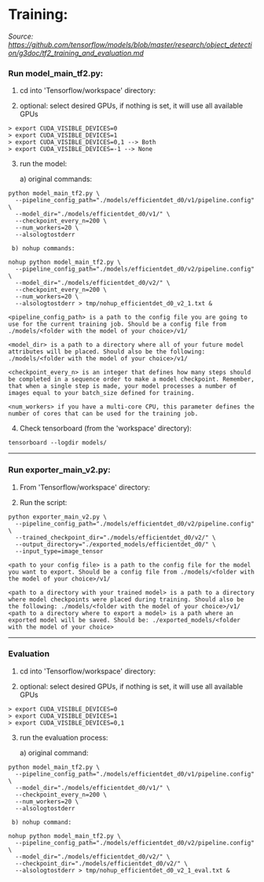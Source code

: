 # Training:

*Source: https://github.com/tensorflow/models/blob/master/research/object_detection/g3doc/tf2_training_and_evaluation.md*

### Run model_main_tf2.py:

1) cd into 'Tensorflow/workspace' directory:

2) optional: select desired GPUs, if nothing is set, it will use all available GPUs
```
> export CUDA_VISIBLE_DEVICES=0
> export CUDA_VISIBLE_DEVICES=1
> export CUDA_VISIBLE_DEVICES=0,1 --> Both
> export CUDA_VISIBLE_DEVICES=-1 --> None
```

3) run the model:

     a) original commands:
```
python model_main_tf2.py \
  --pipeline_config_path="./models/efficientdet_d0/v1/pipeline.config" \
  --model_dir="./models/efficientdet_d0/v1/" \
  --checkpoint_every_n=200 \
  --num_workers=20 \
  --alsologtostderr
```

     b) nohup commands:
```
nohup python model_main_tf2.py \
  --pipeline_config_path="./models/efficientdet_d0/v2/pipeline.config" \
  --model_dir="./models/efficientdet_d0/v2/" \
  --checkpoint_every_n=200 \
  --num_workers=20 \
  --alsologtostderr > tmp/nohup_efficientdet_d0_v2_1.txt &
```

```
<pipeline_config_path> is a path to the config file you are going to use for the current training job. Should be a config file from ./models/<folder with the model of your choice>/v1/

<model_dir> is a path to a directory where all of your future model attributes will be placed. Should also be the following: ./models/<folder with the model of your choice>/v1/ 

<checkpoint_every_n> is an integer that defines how many steps should be completed in a sequence order to make a model checkpoint. Remember, that when a single step is made, your model processes a number of images equal to your batch_size defined for training.

<num_workers> if you have a multi-core CPU, this parameter defines the number of cores that can be used for the training job.
```

4) Check tensorboard (from the 'workspace' directory):
```
tensorboard --logdir models/
```

___

### Run exporter_main_v2.py:  

1) From 'Tensorflow/workspace' directory:

2) Run the script:
```
python exporter_main_v2.py \
  --pipeline_config_path="./models/efficientdet_d0/v2/pipeline.config" \
  --trained_checkpoint_dir="./models/efficientdet_d0/v2/" \
  --output_directory="./exported_models/efficientdet_d0/" \
  --input_type=image_tensor
```

```
<path to your config file> is a path to the config file for the model you want to export. Should be a config file from ./models/<folder with the model of your choice>/v1/ 

<path to a directory with your trained model> is a path to a directory where model checkpoints were placed during training. Should also be the following: ./models/<folder with the model of your choice>/v1/  
<path to a directory where to export a model> is a path where an exported model will be saved. Should be: ./exported_models/<folder with the model of your choice> 
```

___

### Evaluation

1) cd into 'Tensorflow/workspace' directory:

2) optional: select desired GPUs, if nothing is set, it will use all available GPUs
```
> export CUDA_VISIBLE_DEVICES=0
> export CUDA_VISIBLE_DEVICES=1
> export CUDA_VISIBLE_DEVICES=0,1
```

3) run the evaluation process:

     a) original command:
```
python model_main_tf2.py \
  --pipeline_config_path="./models/efficientdet_d0/v1/pipeline.config" \
  --model_dir="./models/efficientdet_d0/v1/" \
  --checkpoint_every_n=200 \
  --num_workers=20 \
  --alsologtostderr
```

     b) nohup command:
```
nohup python model_main_tf2.py \
  --pipeline_config_path="./models/efficientdet_d0/v2/pipeline.config" \
  --model_dir="./models/efficientdet_d0/v2/" \
  --checkpoint_dir="./models/efficientdet_d0/v2/" \
  --alsologtostderr > tmp/nohup_efficientdet_d0_v2_1_eval.txt &
```
